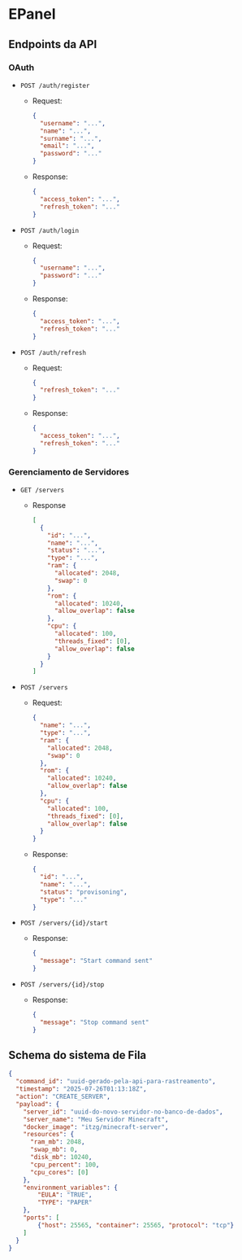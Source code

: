 # EPanel

## Endpoints da API

### OAuth

- `POST /auth/register`
  - Request:

    ```json
    {
      "username": "...",
      "name": "...",
      "surname": "...",
      "email": "...",
      "password": "..."
    }
    ```

  - Response:

    ```json
    {
      "access_token": "...",
      "refresh_token": "..."
    }
    ```

- `POST /auth/login`
  - Request:

    ```json
    {
      "username": "...",
      "password": "..."
    }
    ```

  - Response:

    ```json
    {
      "access_token": "...",
      "refresh_token": "..."
    }
    ```

- `POST /auth/refresh`
  - Request:

    ```json
    {
      "refresh_token": "..."
    }
    ```

  - Response:

    ```json
    {
      "access_token": "...",
      "refresh_token": "..."
    }
    ```

### Gerenciamento de Servidores

- `GET /servers`
  - Response

    ```json
    [
      {
        "id": "...",
        "name": "...",
        "status": "...",
        "type": "...",
        "ram": {
          "allocated": 2048,
          "swap": 0
        },
        "rom": {
          "allocated": 10240,
          "allow_overlap": false
        },
        "cpu": {
          "allocated": 100,
          "threads_fixed": [0],
          "allow_overlap": false
        }
      }
    ]
    ```

- `POST /servers`
  - Request:

    ```json
    {
      "name": "...",
      "type": "...",
      "ram": {
        "allocated": 2048,
        "swap": 0
      },
      "rom": {
        "allocated": 10240,
        "allow_overlap": false
      },
      "cpu": {
        "allocated": 100,
        "threads_fixed": [0],
        "allow_overlap": false
      }
    }
    ```

  - Response:

    ```json
    {
      "id": "...",
      "name": "...",
      "status": "provisoning",
      "type": "..."
    }
    ```

- `POST /servers/{id}/start`
  - Response:

    ```json
    {
      "message": "Start command sent"
    }
    ```

- `POST /servers/{id}/stop`
  - Response:

    ```json
    {
      "message": "Stop command sent"
    }
    ```

## Schema do sistema de Fila

```json
{
  "command_id": "uuid-gerado-pela-api-para-rastreamento",
  "timestamp": "2025-07-26T01:13:18Z",
  "action": "CREATE_SERVER",
  "payload": {
    "server_id": "uuid-do-novo-servidor-no-banco-de-dados",
    "server_name": "Meu Servidor Minecraft",
    "docker_image": "itzg/minecraft-server",
    "resources": {
      "ram_mb": 2048,
      "swap_mb": 0,
      "disk_mb": 10240,
      "cpu_percent": 100,
      "cpu_cores": [0]
    },
    "environment_variables": {
        "EULA": "TRUE",
        "TYPE": "PAPER"
    },
    "ports": [
        {"host": 25565, "container": 25565, "protocol": "tcp"}
    ]
  }
}
```
